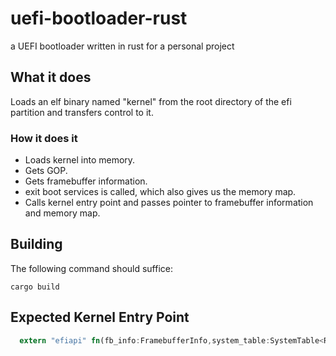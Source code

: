 # uefi-bootloader-rust
a UEFI bootloader written in rust for a personal project


## What it does ##
Loads an elf binary named "kernel" from the root directory of the efi partition and transfers control to it.
### How it does it ###
*   Loads kernel into memory.
*   Gets GOP.
*   Gets framebuffer information.
*   exit boot services is called, which also gives us the memory map.
*   Calls kernel entry point and passes pointer to framebuffer information and memory map.

## Building ##
The following command should suffice:
```
cargo build
```
## Expected Kernel Entry Point ##

```Rust
  extern "efiapi" fn(fb_info:FramebufferInfo,system_table:SystemTable<Runtime>,memory_map:MemoryMap) -> ! 
```

